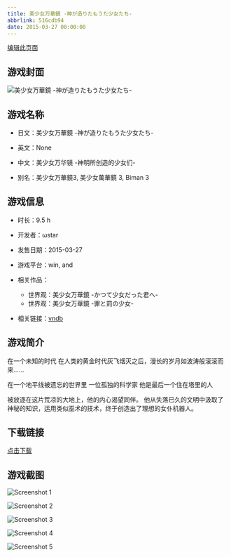 ```yaml
---
title: 美少女万華鏡 -神が造りたもうた少女たち-
abbrlink: 516cdb94
date: 2015-03-27 00:00:00
---
```

[编辑此页面](https://github.com/ACG-3/ADV3-source/blob/main/source/_posts/games/%E7%BE%8E%E5%B0%91%E5%A5%B3%E4%B8%87%E8%8F%AF%E9%8F%A1%20-%E7%A5%9E%E3%81%8C%E9%80%A0%E3%82%8A%E3%81%9F%E3%82%82%E3%81%86%E3%81%9F%E5%B0%91%E5%A5%B3%E3%81%9F%E3%81%A1-.md)

## 游戏封面

![美少女万華鏡 -神が造りたもうた少女たち-](https://pan.timero.xyz/d/onedrive/img_lib_001/%E7%BE%8E%E5%B0%91%E5%A5%B3%E4%B8%87%E8%8F%AF%E9%8F%A1%20-%E7%A5%9E%E3%81%8C%E9%80%A0%E3%82%8A%E3%81%9F%E3%82%82%E3%81%86%E3%81%9F%E5%B0%91%E5%A5%B3%E3%81%9F%E3%81%A1-_cover.avif)


## 游戏名称

- 日文：美少女万華鏡 -神が造りたもうた少女たち-
- 英文：None
- 中文：美少女万华镜 -神明所创造的少女们-

- 别名：美少女万華鏡3, 美少女萬華鏡 3, Biman 3


## 游戏信息

- 时长：9.5 h
- 开发者：ωstar
- 发售日期：2015-03-27
- 游戏平台：win, and
- 相关作品：
   - 世界观：美少女万華鏡 -かつて少女だった君へ-
   - 世界观：美少女万華鏡 -罪と罰の少女-

- 相关链接：[vndb](https://vndb.org/v14365)


## 游戏简介

在一个未知的时代
在人类的黄金时代灰飞烟灭之后，漫长的岁月如波涛般滚滚而来......

在一个地平线被遗忘的世界里 一位孤独的科学家 他是最后一个住在塔里的人

被放逐在这片荒凉的大地上，他的内心渴望同伴。
他从失落已久的文明中汲取了神秘的知识，运用类似巫术的技术，终于创造出了理想的女仆机器人。




## 下载链接

[点击下载](https://pan.timero.xyz/onedrive/adv_lib_001/%E7%BE%8E%E5%B0%91%E5%A5%B3%E4%B8%87%E8%8F%AF%E9%8F%A1%20-%E7%A5%9E%E3%81%8C%E9%80%A0%E3%82%8A%E3%81%9F%E3%82%82%E3%81%86%E3%81%9F%E5%B0%91%E5%A5%B3%E3%81%9F%E3%81%A1-)


## 游戏截图


![Screenshot 1](https://pan.timero.xyz/d/onedrive/img_lib_001/%E7%BE%8E%E5%B0%91%E5%A5%B3%E4%B8%87%E8%8F%AF%E9%8F%A1%20-%E7%A5%9E%E3%81%8C%E9%80%A0%E3%82%8A%E3%81%9F%E3%82%82%E3%81%86%E3%81%9F%E5%B0%91%E5%A5%B3%E3%81%9F%E3%81%A1-_Screenshot_1.avif)

![Screenshot 2](https://pan.timero.xyz/d/onedrive/img_lib_001/%E7%BE%8E%E5%B0%91%E5%A5%B3%E4%B8%87%E8%8F%AF%E9%8F%A1%20-%E7%A5%9E%E3%81%8C%E9%80%A0%E3%82%8A%E3%81%9F%E3%82%82%E3%81%86%E3%81%9F%E5%B0%91%E5%A5%B3%E3%81%9F%E3%81%A1-_Screenshot_2.avif)

![Screenshot 3](https://pan.timero.xyz/d/onedrive/img_lib_001/%E7%BE%8E%E5%B0%91%E5%A5%B3%E4%B8%87%E8%8F%AF%E9%8F%A1%20-%E7%A5%9E%E3%81%8C%E9%80%A0%E3%82%8A%E3%81%9F%E3%82%82%E3%81%86%E3%81%9F%E5%B0%91%E5%A5%B3%E3%81%9F%E3%81%A1-_Screenshot_3.avif)

![Screenshot 4](https://pan.timero.xyz/d/onedrive/img_lib_001/%E7%BE%8E%E5%B0%91%E5%A5%B3%E4%B8%87%E8%8F%AF%E9%8F%A1%20-%E7%A5%9E%E3%81%8C%E9%80%A0%E3%82%8A%E3%81%9F%E3%82%82%E3%81%86%E3%81%9F%E5%B0%91%E5%A5%B3%E3%81%9F%E3%81%A1-_Screenshot_4.avif)

![Screenshot 5](https://pan.timero.xyz/d/onedrive/img_lib_001/%E7%BE%8E%E5%B0%91%E5%A5%B3%E4%B8%87%E8%8F%AF%E9%8F%A1%20-%E7%A5%9E%E3%81%8C%E9%80%A0%E3%82%8A%E3%81%9F%E3%82%82%E3%81%86%E3%81%9F%E5%B0%91%E5%A5%B3%E3%81%9F%E3%81%A1-_Screenshot_5.avif)

